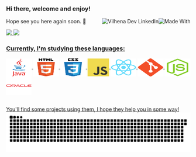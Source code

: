 
<!--
**Vilhen-a/Vilhen-a** is a ✨ _special_ ✨ repository because its `README.md` (this file) appears on your GitHub profile.
!--> 

### Hi there, welcome and enjoy!
  <div style="display: inline_block">
     <img align="right" alt="Made With" src="https://img.shields.io/badge/Made%20with-Markdown-1f425f.svg">
    <a href="https://www.linkedin.com/in/guilherme-vilhena-dev/" target="_blank">
      <img align="right" alt="Vilhena Dev LinkedIn" src="https://img.shields.io/badge/LinkedIn-0077B5?style=for-the-badge&logo=linkedin&logoColor=white">
    </a> 
  </div>
  
Hope see you here again soon. 👋
<div> 
  <a href="https://github.com/Vilhen-a">
  <img height="162em" src="https://github-readme-stats.vercel.app/api?username=Vilhen-a&show_icons=true&theme=dracula&include_all_commits=true&count_private=true"/>
  <img height="160em" src="https://github-readme-stats.vercel.app/api/top-langs/?username=Vilhen-a&layout=compact&langs_count=7&theme=dracula"/>
</div>

### Currently, I'm studying these languages:

  <div style="display: inline_block">
    <img align="center" height="50" alt="Java Icon" width="70" src="https://raw.githubusercontent.com/devicons/devicon/master/icons/java/java-original-wordmark.svg">
    <img align="center" height="50" alt="HTML5 Icon" width="70" src="https://raw.githubusercontent.com/devicons/devicon/master/icons/html5/html5-original-wordmark.svg">
    <img align="center" height="50" alt="CSS3 Icon" width="70" src="https://raw.githubusercontent.com/devicons/devicon/master/icons/css3/css3-original-wordmark.svg">
    <img align="center" height="50" alt="JS Icon" width="60" src="https://raw.githubusercontent.com/devicons/devicon/master/icons/javascript/javascript-original.svg">
    <img align="center" height="50" alt="React Native Icon" width="70" src="https://raw.githubusercontent.com/devicons/devicon/master/icons/react/react-original.svg">
    <img align="center" height="50" alt="Git Icon" width="70" src="https://raw.githubusercontent.com/devicons/devicon/master/icons/git/git-original.svg">
    <img align="center" height="50" alt="Node Js Icon" width="70" src="https://raw.githubusercontent.com/devicons/devicon/master/icons/nodejs/nodejs-original.svg">
    <img align="center" height="50" alt="SQL Icon" width="70" src="https://raw.githubusercontent.com/devicons/devicon/master/icons/oracle/oracle-original.svg">   
  </div>
 
  <br>You'll find some projects using them, I hope they help you in some way!
![Snake animation](https://github.com/Vilhen-a/Vilhen-a/blob/output/github-contribution-grid-snake.svg)
